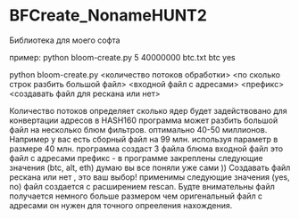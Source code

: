 # BFCreate_NonameHUNT2
 Библиотека для моего софта

пример:
python bloom-create.py 5 40000000 btc.txt btc yes

python bloom-create.py <количество потоков обработки> <по сколько строк разбить большой файл> <входной файл с адресами> <префикс> <создавать файл для рескана или нет>

Количество потоков определяет сколько ядер будет задействовано для конвертации адресов в HASH160
программа может разбить большой файл на несколько блюм фильтров. оптимально 40-50 миллионов.
    Например у вас есть сборный файл на 99 млн. используя параметр в размере 40 млн. программа создаст 3 файла блюма
входной файл это файл с адресами
префикс - в программе закреплены следующие значения (btc, alt, eth) думаю вы все поняли уже сами ))
Создавать файл рескана или нет , это ваш выбор! применимы следующие значения (yes, no)
    файл создается с расширением rescan. Будте внимательны файл получается немного больше размером чем оригенальный файл с адресами
    он нужен для точного опрееления нахождения.